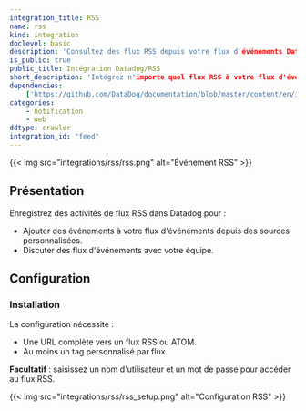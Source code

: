 ```yaml
---
integration_title: RSS
name: rss
kind: integration
doclevel: basic
description: 'Consultez des flux RSS depuis votre flux d'événements Datadog.'
is_public: true
public_title: Intégration Datadog/RSS
short_description: 'Intégrez n'importe quel flux RSS à votre flux d'événements Datadog'
dependencies:
    ['https://github.com/DataDog/documentation/blob/master/content/en/integrations/rss.md']
categories:
    - notification
    - web
ddtype: crawler
integration_id: "feed"
---
```


{{< img src="integrations/rss/rss.png" alt="Événement RSS"  >}}

## Présentation

Enregistrez des activités de flux RSS dans Datadog pour :

- Ajouter des événements à votre flux d'événements depuis des sources personnalisées.
- Discuter des flux d'événements avec votre équipe.

## Configuration

### Installation

La configuration nécessite :

- Une URL complète vers un flux RSS ou ATOM.
- Au moins un tag personnalisé par flux.

**Facultatif** : saisissez un nom d'utilisateur et un mot de passe pour accéder au flux RSS.

{{< img src="integrations/rss/rss_setup.png" alt="Configuration RSS"  >}}

